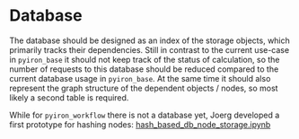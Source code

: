 # Database

The database should be designed as an index of the storage objects, which primarily tracks their dependencies. Still in contrast to the current use-case in `pyiron_base` it should not keep track of the status of calculation, so the number of requests to this database should be reduced compared to the current database usage in `pyiron_base`. At the same time it should also represent the graph structure of the dependent objects / nodes, so most likely a second table is required.

While for `pyiron_workflow` there is not a database yet, Joerg developed a first prototype for hashing nodes: [hash_based_db_node_storage.ipynb](https://github.com/pyiron/pyiron_nodes/blob/main/notebooks/hash_based_db_node_storage.ipynb)
